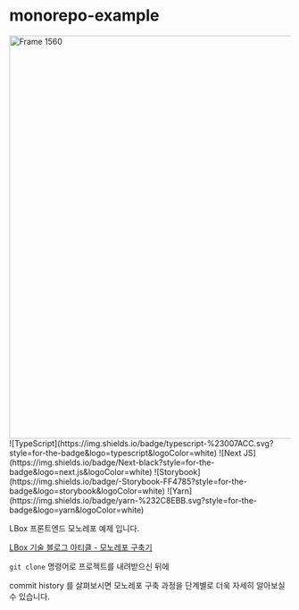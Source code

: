 # monorepo-example

<img width="721" alt="Frame 1560" src="https://user-images.githubusercontent.com/8861810/210299627-4243873b-7691-4ff4-a78c-c32f32ee91d3.png">
![TypeScript](https://img.shields.io/badge/typescript-%23007ACC.svg?style=for-the-badge&logo=typescript&logoColor=white)
![Next JS](https://img.shields.io/badge/Next-black?style=for-the-badge&logo=next.js&logoColor=white)
![Storybook](https://img.shields.io/badge/-Storybook-FF4785?style=for-the-badge&logo=storybook&logoColor=white)
![Yarn](https://img.shields.io/badge/yarn-%232C8EBB.svg?style=for-the-badge&logo=yarn&logoColor=white)

LBox 프론트엔드 모노레포 예제 입니다.

[LBox 기술 블로그 아티클 - 모노레포 구축기]()

`git clone` 명령어로 프로젝트를 내려받으신 뒤에

commit history 를 살펴보시면 모노레포 구축 과정을 단계별로 더욱 자세히 알아보실 수 있습니다.
